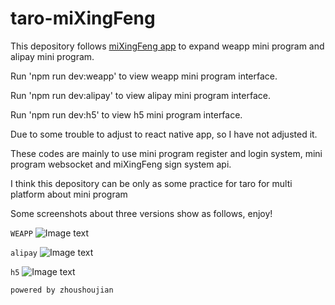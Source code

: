 # taro-miXingFeng

This depository follows [miXingFeng app](https://github.com/zhoushoujian/miXingFeng)  to expand weapp mini program and alipay mini program.  

Run 'npm run dev:weapp' to view weapp mini program interface.  

Run 'npm run dev:alipay' to view alipay mini program interface.  

Run 'npm run dev:h5' to view h5 mini program interface.  

Due to some trouble to adjust to react native app, so I have not adjusted it.  


These codes are mainly to use mini program register and login system, mini program websocket and miXingFeng sign system api.

I think this depository can be only as some practice for taro for multi platform about mini program


Some screenshots about three versions show as follows, enjoy!

```WEAPP```
![Image text](https://raw.githubusercontent.com/zhoushoujian/taro/master/weapp.jpg)



```alipay```
![Image text](https://raw.githubusercontent.com/zhoushoujian/taro/master/alipay.jpg)



```h5```
![Image text](https://raw.githubusercontent.com/zhoushoujian/taro/master/h5.jpg)


```powered by zhoushoujian```

